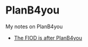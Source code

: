 # PlanB4you

My notes on PlanB4you

 * [The FIOD is after PlanB4you](http://www.belastingdienst.nl/wps/wcm/connect/bldcontentnl/berichten/nieuws/hoofdverdachte_van_vermoedelijk_piramidespel_planb4you_aangehouden)
